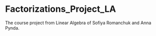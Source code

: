 # Factorizations_Project_LA
The course project from Linear Algebra of Sofiya Romanchuk and Anna Pynda.
